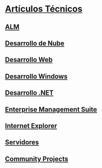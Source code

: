 # [Artículos Técnicos](index.md)
## [ALM](ALM/TOC.md)
## [Desarrollo de Nube](cloud/TOC.md)
## [Desarrollo Web](web-dev/TOC.md)
## [Desarrollo Windows](win-dev/TOC.md)
## [Desarrollo .NET](net-dev/TOC.md)
## [Enterprise Management Suite](ems/TOC.md)
## [Internet Explorer](ie/TOC.md)
## [Servidores](servidores/TOC.md)
## [Community Projects](community/TOC.md)
